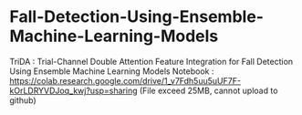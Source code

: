 # Fall-Detection-Using-Ensemble-Machine-Learning-Models
TriDA : Trial-Channel Double Attention Feature Integration for Fall Detection Using Ensemble Machine Learning Models
Notebook : https://colab.research.google.com/drive/1_v7Fdh5uu5uUF7F-kOrLDRYVDJoq_kwj?usp=sharing (File exceed 25MB, cannot upload to github)
